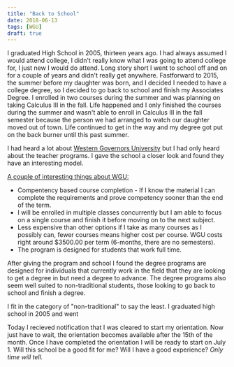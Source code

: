 ```yaml
---
title: "Back to School"
date: 2018-06-13
tags: [WGU]
draft: true
---
```


I graduated High School in 2005, thirteen years ago. I had always assumed I would attend college, I didn't really know what I was going to attend college for, I just new I would do attend. Long story short I went to school off and on for a couple of years and didn't really get anywhere. Fastforward to 2015, the summer before my daughter was born, and I decided I needed to have a college degree, so I decided to go back to school and finish my Associates Degree. I enrolled in two courses during the summer and was planning on taking Calculus III in the fall. Life happened and I only finished the courses during the summer and wasn't able to enroll in Calculus III in the fall semester because the person we had arranged to watch our daughter moved out of town. Life continued to get in the way and my degree got put on the back burner until this past summer.

I had heard a lot about [Western Governors University](https://www.wgu.edu/) but I had only heard about the teacher programs. I gave the school a closer look and found they have an interesting model.

<span style="text-decoration:underline"> A couple of interesting things about WGU:</span>

- Compentency based course completion - If I know the material I can complete the requirements and prove competency sooner than the end of the term.
- I will be enrolled in multiple classes concurrently but I am able to focus on a single course and finish it before moving on to the next subject.
- Less expensive than other options if I take as many courses as I possibly can, fewer courses means higher cost per course. WGU costs right around $3500.00 per term (6-months, there are no semesters).
- The program is designed for students that work full time.

After giving the program and school I found the degree programs are designed for individuals that currently work in the field that they are looking to get a degree in but need a degree to advance. The degree programs also seem well suited to non-traditional students, those looking to go back to school and finish a degree.

I fit in the category of "non-traditional" to say the least. I graduated high school in 2005 and went 

Today I recieved notification that I was cleared to start my orientation. Now just have to wait, the orientation becomes available after the 15th of the month. Once I have completed the orientation I will be ready to start on July 1. Will this school be a good fit for me? Will I have a good experience? _Only time will tell._
